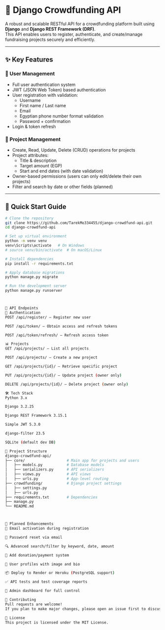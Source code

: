 # 🌟 Django Crowdfunding API

A robust and scalable RESTful API for a crowdfunding platform built using **Django** and **Django REST Framework (DRF)**.  
This API enables users to register, authenticate, and create/manage fundraising projects securely and efficiently.

---

## ✨ Key Features

### 👤 User Management
- Full user authentication system
- JWT (JSON Web Token) based authentication
- User registration with validation:
  - Username
  - First name / Last name
  - Email
  - Egyptian phone number format validation
  - Password + confirmation
- Login & token refresh

### 💼 Project Management
- Create, Read, Update, Delete (CRUD) operations for projects
- Project attributes:
  - Title & description
  - Target amount (EGP)
  - Start and end dates (with date validation)
- Owner-based permissions (users can only edit/delete their own projects)
- Filter and search by date or other fields (planned)

---

## 🚀 Quick Start Guide

```bash
# Clone the repository
git clone https://github.com/TarekMo334455/django-crowdfund-api.git
cd django-crowdfund-api

# Set up virtual environment
python -m venv venv
venv\Scripts\activate   # On Windows
# source venv/bin/activate  # On macOS/Linux

# Install dependencies
pip install -r requirements.txt

# Apply database migrations
python manage.py migrate

# Run the development server
python manage.py runserver



🔗 API Endpoints
🔐 Authentication
POST /api/register/ — Register new user

POST /api/token/ — Obtain access and refresh tokens

POST /api/token/refresh/ — Refresh access token

📊 Projects
GET /api/projects/ — List all projects

POST /api/projects/ — Create a new project

GET /api/projects/{id}/ — Retrieve specific project

PUT /api/projects/{id}/ — Update project (owner only)

DELETE /api/projects/{id}/ — Delete project (owner only)

🛠 Tech Stack
Python 3.x

Django 3.2.25

Django REST Framework 3.15.1

Simple JWT 5.3.0

django-filter 23.5

SQLite (default dev DB)

📁 Project Structure
django-crowdfund-api/
├── core/                   # Main app for projects and users
│   ├── models.py           # Database models
│   ├── serializers.py      # API serializers
│   ├── views.py            # API views
│   ├── urls.py             # App-level routing
├── crowdfunding/           # Django project settings
│   ├── settings.py
│   ├── urls.py
├── requirements.txt        # Dependencies
├── manage.py
└── README.md



🌱 Planned Enhancements
🔐 Email activation during registration

🔄 Password reset via email

🔍 Advanced search/filter by keyword, date, amount

💸 Add donation/payment system

👤 User profiles with image and bio

📦 Deploy to Render or Heroku (PostgreSQL support)

✅ API tests and test coverage reports

🧾 Admin dashboard for full control

🤝 Contributing
Pull requests are welcome!
If you plan to make major changes, please open an issue first to discuss what you’d like to change or improve.

📄 License
This project is licensed under the MIT License.

